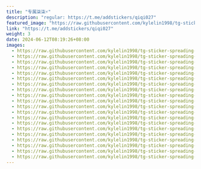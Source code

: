 ```yaml
---
title: "专属柒柒⚡️"
description: "regular: https://t.me/addstickers/qiqi027"
featured_image: "https://raw.githubusercontent.com/kylelin1998/tg-sticker-spreading-worldwide-images/main/img/53923959-b931-4f1d-9275-d873086e16c1.jpg"
link: "https://t.me/addstickers/qiqi027"
weight: 3
date: 2024-06-12T08:19:26+08:00
images:
  - https://raw.githubusercontent.com/kylelin1998/tg-sticker-spreading-worldwide-images/main/img/53923959-b931-4f1d-9275-d873086e16c1.jpg
  - https://raw.githubusercontent.com/kylelin1998/tg-sticker-spreading-worldwide-images/main/img/eeb829bf-5522-41ec-988f-be3547dd1885.jpg
  - https://raw.githubusercontent.com/kylelin1998/tg-sticker-spreading-worldwide-images/main/img/aebc15b6-f255-4db3-85fe-4562004ae24a.jpg
  - https://raw.githubusercontent.com/kylelin1998/tg-sticker-spreading-worldwide-images/main/img/9d8276aa-d429-4b5f-a34e-1dd2944b0d22.jpg
  - https://raw.githubusercontent.com/kylelin1998/tg-sticker-spreading-worldwide-images/main/img/8702440d-08c6-4fbe-be8b-ab3196935762.jpg
  - https://raw.githubusercontent.com/kylelin1998/tg-sticker-spreading-worldwide-images/main/img/a0557a58-b22a-4e22-a390-1be7ce3d76b7.jpg
  - https://raw.githubusercontent.com/kylelin1998/tg-sticker-spreading-worldwide-images/main/img/112b661e-3cab-4ac9-9fac-30ab18caeb8e.jpg
  - https://raw.githubusercontent.com/kylelin1998/tg-sticker-spreading-worldwide-images/main/img/c27b8442-1826-49d9-9b46-138bb4d6f61d.jpg
  - https://raw.githubusercontent.com/kylelin1998/tg-sticker-spreading-worldwide-images/main/img/ae1c0a04-854e-47a6-ab69-17472f697964.jpg
  - https://raw.githubusercontent.com/kylelin1998/tg-sticker-spreading-worldwide-images/main/img/65128c65-518d-4101-9002-2ca77f711f40.jpg
  - https://raw.githubusercontent.com/kylelin1998/tg-sticker-spreading-worldwide-images/main/img/5df9e36e-e9a4-40f3-b2d5-01b8a06e8c0a.jpg
  - https://raw.githubusercontent.com/kylelin1998/tg-sticker-spreading-worldwide-images/main/img/b3c6c826-b6d9-43d1-823e-6dd6198b960d.jpg
  - https://raw.githubusercontent.com/kylelin1998/tg-sticker-spreading-worldwide-images/main/img/d8f63aa9-bc9a-4654-999f-59dc475c62db.jpg
  - https://raw.githubusercontent.com/kylelin1998/tg-sticker-spreading-worldwide-images/main/img/2e6857e0-7f49-49b6-ba1c-774f1ea6f902.jpg
  - https://raw.githubusercontent.com/kylelin1998/tg-sticker-spreading-worldwide-images/main/img/4d9fdb63-7f4e-4df3-90a5-0335f8fb0c9e.jpg
  - https://raw.githubusercontent.com/kylelin1998/tg-sticker-spreading-worldwide-images/main/img/4a176040-faf8-430c-a98f-ae321cb9efa3.jpg
  - https://raw.githubusercontent.com/kylelin1998/tg-sticker-spreading-worldwide-images/main/img/86982eff-9f3a-4a8d-be2b-348d186ddeb6.jpg
  - https://raw.githubusercontent.com/kylelin1998/tg-sticker-spreading-worldwide-images/main/img/85dc03d9-9c80-41f5-8b91-407e2cec4f1f.jpg
  - https://raw.githubusercontent.com/kylelin1998/tg-sticker-spreading-worldwide-images/main/img/0bb662ba-6110-45e4-8338-563dbf301beb.jpg
  - https://raw.githubusercontent.com/kylelin1998/tg-sticker-spreading-worldwide-images/main/img/e1a427c7-2083-4b6a-90df-ddf6efdc385c.jpg
---
```

